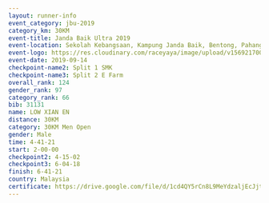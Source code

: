 ```yaml
---
layout: runner-info 
event_category: jbu-2019 
category_km: 30KM 
event-title: Janda Baik Ultra 2019  
event-location: Sekolah Kebangsaan, Kampung Janda Baik, Bentong, Pahang, Malaysia 
event-logo: https://res.cloudinary.com/raceyaya/image/upload/v1569217009/logo/janda-baik_vch1pc.jpg 
event-date: 2019-09-14 
checkpoint-name2: Split 1 SMK 
checkpoint-name3: Split 2 E Farm 
overall_rank: 124
gender_rank: 97
category_rank: 66
bib: 31131
name: LOW XIAN EN
distance: 30KM
category: 30KM Men Open
gender: Male
time: 4-41-21
start: 2-00-00
checkpoint2: 4-15-02
checkpoint3: 6-04-18
finish: 6-41-21
country: Malaysia
certificate: https://drive.google.com/file/d/1cd4QY5rCn8L9MeYdzaljEcJjtBsiTFh3/view?usp=sharing
---
```

